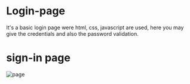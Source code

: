 # Login-page
It's a basic login page were html, css, javascript are used, here you may give the credentials and also the password validation.
<br>
<h1> sign-in page</h1>

  ![page](https://user-images.githubusercontent.com/70971734/147694939-0240bb78-6a45-4fd4-807b-bb2a529e86d8.jpeg)

